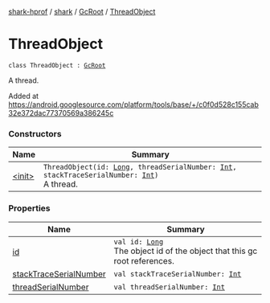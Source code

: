 [shark-hprof](../../../index.md) / [shark](../../index.md) / [GcRoot](../index.md) / [ThreadObject](./index.md)

# ThreadObject

`class ThreadObject : `[`GcRoot`](../index.md)

A thread.

Added at https://android.googlesource.com/platform/tools/base/+/c0f0d528c155cab32e372dac77370569a386245c

### Constructors

| Name | Summary |
|---|---|
| [&lt;init&gt;](-init-.md) | `ThreadObject(id: `[`Long`](https://kotlinlang.org/api/latest/jvm/stdlib/kotlin/-long/index.html)`, threadSerialNumber: `[`Int`](https://kotlinlang.org/api/latest/jvm/stdlib/kotlin/-int/index.html)`, stackTraceSerialNumber: `[`Int`](https://kotlinlang.org/api/latest/jvm/stdlib/kotlin/-int/index.html)`)`<br>A thread. |

### Properties

| Name | Summary |
|---|---|
| [id](id.md) | `val id: `[`Long`](https://kotlinlang.org/api/latest/jvm/stdlib/kotlin/-long/index.html)<br>The object id of the object that this gc root references. |
| [stackTraceSerialNumber](stack-trace-serial-number.md) | `val stackTraceSerialNumber: `[`Int`](https://kotlinlang.org/api/latest/jvm/stdlib/kotlin/-int/index.html) |
| [threadSerialNumber](thread-serial-number.md) | `val threadSerialNumber: `[`Int`](https://kotlinlang.org/api/latest/jvm/stdlib/kotlin/-int/index.html) |
